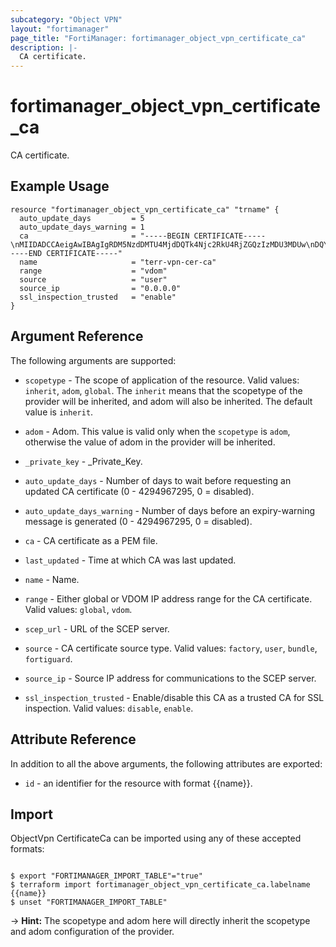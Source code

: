```yaml
---
subcategory: "Object VPN"
layout: "fortimanager"
page_title: "FortiManager: fortimanager_object_vpn_certificate_ca"
description: |-
  CA certificate.
---
```


# fortimanager_object_vpn_certificate_ca
CA certificate.

## Example Usage

```hcl
resource "fortimanager_object_vpn_certificate_ca" "trname" {
  auto_update_days         = 5
  auto_update_days_warning = 1
  ca                       = "-----BEGIN CERTIFICATE-----\nMIIDADCCAeigAwIBAgIgRDM5NzdDMTU4MjdDQTk4Njc2RkU4RjZGQzIzMDU3MDUw\nDQYJKoZIhvcNAQEFBQAwKzEWMBQGA1UEChMNRm9ydGluZXQgTHRkLjERMA8GA1UE\nAxMIRm9ydGluZXQwHhcNMjEwMzE4MjIwOTUyWhcNMzEwMzIzMjIwOTUyWjArMRYw\nFAYDVQQKEw1Gb3J0aW5ldCBMdGQuMREwDwYDVQQDEwhGb3J0aW5ldDCCASIwDQYJ\nKoZIhvcNAQEBBQADggEPADCCAQoCggEBAKJuKUPF7vAFBoESVSkVSGhyvoEp0cFs\nVtsS0iOTytJAyozSfNccthQcZTtfS4LDv7y0jKwvlnjqeCULVD9j65emaJQGCLgq\n+cfxLOc7n3Un4JEEyuAjdaGPcrxMuvaZKiP/H5w9E/eY3OUuqCZJRkPjyJNFn8IW\newPMiSlA1LrKcuwqLVrjJb0vhaqiJc+X4/LFgKU5D8PrtKaCotpJ5rwjQ3G4bl4/\nL/BUrKiBnREQifRbS3bVQ05Zg2pqIm+xmOlpAV0yjR2yhwhd5KuCb53bZcaBtSLf\n3Q2bCHEWZ2XQjMbXArPnt50N+oVk5kSENskl+47Km72gHDwhP1B63JcCAwEAAaMQ\nMA4wDAYDVR0TBAUwAwEB/zANBgkqhkiG9w0BAQUFAAOCAQEAf1uOXvng/SYM28Aw\n8yy1sTM2lmxnFMhYID3d2rXmsAgMZ3vVX3clmq4vYmrRNxhq6Ny8crrjllzLwRY0\nhcHqP7ZBR+hJeYDaROFMFn6jeOcbmPWeRnEI0QUHkUCM5o6xnjqoP0iQmmcjPt4w\npgPH3AnGSl309xtqb8/FwUJuU0zppYzwDt/auP2ORkXcfWeXAhrgFnRpDKyEo7nN\n/x/BtT3uPovNoJvnRngvLpFF670wK8ZGY781h/e7TIdFgpv512bJ/zk/ZAJsCKSy\nnltfV9zv7+y0TsZ4BF/GDicCSAVtll1IyDp6nrUXFroAqcYnLCATfQqy8Xkxt8wS\n9LpnyA==\n-----END CERTIFICATE-----"
  name                     = "terr-vpn-cer-ca"
  range                    = "vdom"
  source                   = "user"
  source_ip                = "0.0.0.0"
  ssl_inspection_trusted   = "enable"
}
```

## Argument Reference


The following arguments are supported:

* `scopetype` - The scope of application of the resource. Valid values: `inherit`, `adom`, `global`. The `inherit` means that the scopetype of the provider will be inherited, and adom will also be inherited. The default value is `inherit`.
* `adom` - Adom. This value is valid only when the `scopetype` is `adom`, otherwise the value of adom in the provider will be inherited.

* `_private_key` - _Private_Key.
* `auto_update_days` - Number of days to wait before requesting an updated CA certificate (0 - 4294967295, 0 = disabled).
* `auto_update_days_warning` - Number of days before an expiry-warning message is generated (0 - 4294967295, 0 = disabled).
* `ca` - CA certificate as a PEM file.
* `last_updated` - Time at which CA was last updated.
* `name` - Name.
* `range` - Either global or VDOM IP address range for the CA certificate. Valid values: `global`, `vdom`.

* `scep_url` - URL of the SCEP server.
* `source` - CA certificate source type. Valid values: `factory`, `user`, `bundle`, `fortiguard`.

* `source_ip` - Source IP address for communications to the SCEP server.
* `ssl_inspection_trusted` - Enable/disable this CA as a trusted CA for SSL inspection. Valid values: `disable`, `enable`.



## Attribute Reference

In addition to all the above arguments, the following attributes are exported:
* `id` - an identifier for the resource with format {{name}}.

## Import

ObjectVpn CertificateCa can be imported using any of these accepted formats:
```

$ export "FORTIMANAGER_IMPORT_TABLE"="true"
$ terraform import fortimanager_object_vpn_certificate_ca.labelname {{name}}
$ unset "FORTIMANAGER_IMPORT_TABLE"
```
-> **Hint:** The scopetype and adom here will directly inherit the scopetype and adom configuration of the provider.
